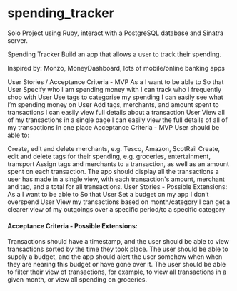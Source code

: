 # spending_tracker
Solo Project using Ruby, interact with a PostgreSQL database and Sinatra server.


Spending Tracker
Build an app that allows a user to track their spending.

Inspired by:
Monzo, MoneyDashboard, lots of mobile/online banking apps

User Stories / Acceptance Criteria - MVP
As a	I want to be able to	So that
User	Specify who I am spending money with	I can track who I frequently shop with
User	Use tags to categorise my spending	I can easily see what I’m spending money on
User	Add tags, merchants, and amount spent to transactions	I can easily view full details about a transaction
User	View all of my transactions in a single page	I can easily view the full details of all of my transactions in one place
Acceptance Criteria - MVP
User should be able to:

Create, edit and delete merchants, e.g. Tesco, Amazon, ScotRail
Create, edit and delete tags for their spending, e.g. groceries, entertainment, transport
Assign tags and merchants to a transaction, as well as an amount spent on each transaction.
The app should display all the transactions a user has made in a single view, with each transaction's amount, merchant and tag, and a total for all transactions.
User Stories - Possible Extensions:
As a	I want to be able to	So that
User	Set a budget on my app	I don’t overspend
User	View my transactions based on month/category	I can get a clearer view of my outgoings over a specific period/to a specific category
#### Acceptance Criteria - Possible Extensions:

Transactions should have a timestamp, and the user should be able to view transactions sorted by the time they took place.
The user should be able to supply a budget, and the app should alert the user somehow when when they are nearing this budget or have gone over it.
The user should be able to filter their view of transactions, for example, to view all transactions in a given month, or view all spending on groceries.
